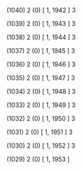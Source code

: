 (1040) 2 (0) [ 1, 1942 ] 3 


(1039) 2 (0) [ 1, 1943 ] 3 


(1038) 2 (0) [ 1, 1944 ] 3 


(1037) 2 (0) [ 1, 1945 ] 3 


(1036) 2 (0) [ 1, 1946 ] 3 


(1035) 2 (0) [ 1, 1947 ] 3 


(1034) 2 (0) [ 1, 1948 ] 3 


(1033) 2 (0) [ 1, 1949 ] 3 


(1032) 2 (0) [ 1, 1950 ] 3 


(1031) 2 (0) [ 1, 1951 ] 3 


(1030) 2 (0) [ 1, 1952 ] 3 


(1029) 2 (0) [ 1, 1953 ]  

